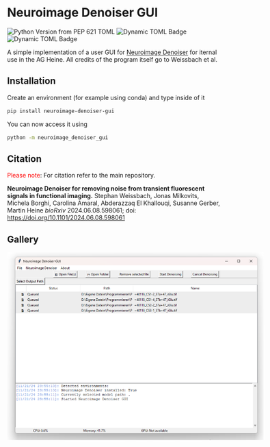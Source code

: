 # Neuroimage Denoiser GUI

![Python Version from PEP 621 TOML](https://img.shields.io/python/required-version-toml?tomlFilePath=https%3A%2F%2Fraw.githubusercontent.com%2Fandreasmz%2Fneuroimage_denoiser_gui%2Fmain%2Fpyproject.toml&style=flat&logo=Python)
![Dynamic TOML Badge](https://img.shields.io/badge/dynamic/toml?url=https%3A%2F%2Fraw.githubusercontent.com%2Fandreasmz%2Fneuroimage_denoiser_gui%2Fmain%2Fpyproject.toml&query=%24.project.version&label=Version&color=09bd2d)
![Dynamic TOML Badge](https://img.shields.io/badge/dynamic/toml?url=https%3A%2F%2Fraw.githubusercontent.com%2Fandreasmz%2Fneuroimage_denoiser_gui%2Fmain%2Fpyproject.toml&query=%24.project.classifiers%5B1%5D&label=PyProject.toml&color=09bd2d)


A simple implementation of a user GUI for [Neuroimage Denoiser](https://github.com/s-weissbach/neuroimage_denoiser) for iternal use in the AG Heine. All credits of the program itself go to Weissbach et al.

## Installation
Create an environment (for example using conda) and type inside of it

```bash
pip install neuroimage-denoiser-gui
```

You can now access it using 
```bash
python -m neuroimage_denoiser_gui
```

## Citation

<span style="color:red;">Please note</span>: For citation refer to the main repository.

**Neuroimage Denoiser for removing noise from transient fluorescent signals in functional imaging.**
Stephan Weissbach, Jonas Milkovits, Michela Borghi, Carolina Amaral, Abderazzaq El Khallouqi, Susanne Gerber, Martin Heine
*bioRxiv* 2024.06.08.598061; doi: https://doi.org/10.1101/2024.06.08.598061

## Gallery

<p align="center">
    <img src="https://raw.githubusercontent.com/andreasmz/neuroimage_denoiser_gui/main/neuroimage_denoiser_screenshot01.png" style="max-width: 600px;">
</p> 